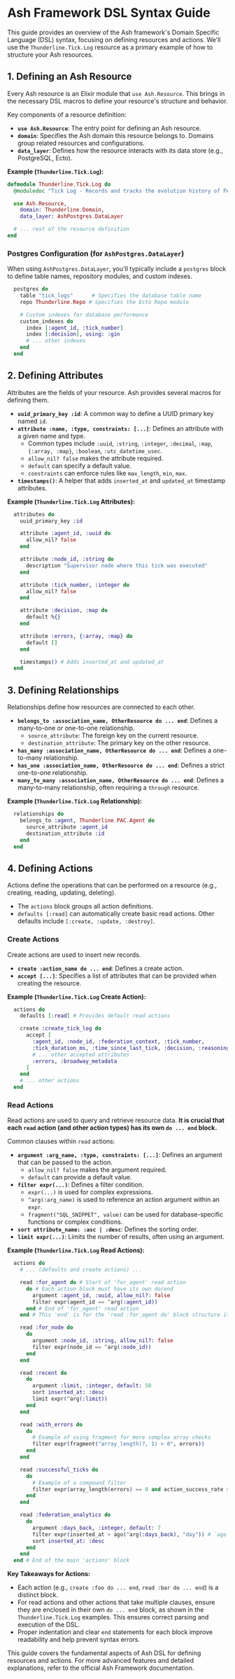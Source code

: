 # Ash Framework DSL Syntax Guide

This guide provides an overview of the Ash framework's Domain Specific Language (DSL) syntax, focusing on defining resources and actions. We'll use the `Thunderline.Tick.Log` resource as a primary example of how to structure your Ash resources.

## 1. Defining an Ash Resource

Every Ash resource is an Elixir module that `use Ash.Resource`. This brings in the necessary DSL macros to define your resource's structure and behavior.

Key components of a resource definition:

*   **`use Ash.Resource`**: The entry point for defining an Ash resource.
*   **`domain`**: Specifies the Ash domain this resource belongs to. Domains group related resources and configurations.
*   **`data_layer`**: Defines how the resource interacts with its data store (e.g., PostgreSQL, Ecto).

**Example (`Thunderline.Tick.Log`):**

```elixir
defmodule Thunderline.Tick.Log do
  @moduledoc "Tick Log - Records and tracks the evolution history of PAC Agents."

  use Ash.Resource,
    domain: Thunderline.Domain,
    data_layer: AshPostgres.DataLayer

  # ... rest of the resource definition
end
```

### Postgres Configuration (for `AshPostgres.DataLayer`)

When using `AshPostgres.DataLayer`, you'll typically include a `postgres` block to define table names, repository modules, and custom indexes.

```elixir
  postgres do
    table "tick_logs"      # Specifies the database table name
    repo Thunderline.Repo # Specifies the Ecto Repo module

    # Custom indexes for database performance
    custom_indexes do
      index [:agent_id, :tick_number]
      index [:decision], using: :gin
      # ... other indexes
    end
  end
```

## 2. Defining Attributes

Attributes are the fields of your resource. Ash provides several macros for defining them.

*   **`uuid_primary_key :id`**: A common way to define a UUID primary key named `id`.
*   **`attribute :name, :type, constraints: [...]`**: Defines an attribute with a given name and type.
    *   Common types include `:uuid`, `:string`, `:integer`, `:decimal`, `:map`, `{:array, :map}`, `:boolean`, `:utc_datetime_usec`.
    *   `allow_nil? false` makes the attribute required.
    *   `default` can specify a default value.
    *   `constraints` can enforce rules like `max_length`, `min`, `max`.
*   **`timestamps()`**: A helper that adds `inserted_at` and `updated_at` timestamp attributes.

**Example (`Thunderline.Tick.Log` Attributes):**

```elixir
  attributes do
    uuid_primary_key :id

    attribute :agent_id, :uuid do
      allow_nil? false
    end

    attribute :node_id, :string do
      description "Supervisor node where this tick was executed"
    end

    attribute :tick_number, :integer do
      allow_nil? false
    end

    attribute :decision, :map do
      default %{}
    end

    attribute :errors, {:array, :map} do
      default []
    end

    timestamps() # Adds inserted_at and updated_at
  end
```

## 3. Defining Relationships

Relationships define how resources are connected to each other.

*   **`belongs_to :association_name, OtherResource do ... end`**: Defines a many-to-one or one-to-one relationship.
    *   `source_attribute`: The foreign key on the current resource.
    *   `destination_attribute`: The primary key on the other resource.
*   **`has_many :association_name, OtherResource do ... end`**: Defines a one-to-many relationship.
*   **`has_one :association_name, OtherResource do ... end`**: Defines a strict one-to-one relationship.
*   **`many_to_many :association_name, OtherResource do ... end`**: Defines a many-to-many relationship, often requiring a `through` resource.

**Example (`Thunderline.Tick.Log` Relationship):**

```elixir
  relationships do
    belongs_to :agent, Thunderline.PAC.Agent do
      source_attribute :agent_id
      destination_attribute :id
    end
  end
```

## 4. Defining Actions

Actions define the operations that can be performed on a resource (e.g., creating, reading, updating, deleting).

*   The `actions` block groups all action definitions.
*   `defaults [:read]` can automatically create basic read actions. Other defaults include `[:create, :update, :destroy]`.

### Create Actions

Create actions are used to insert new records.

*   **`create :action_name do ... end`**: Defines a create action.
*   **`accept [...]`**: Specifies a list of attributes that can be provided when creating the resource.

**Example (`Thunderline.Tick.Log` Create Action):**

```elixir
  actions do
    defaults [:read] # Provides default read actions

    create :create_tick_log do
      accept [
        :agent_id, :node_id, :federation_context, :tick_number,
        :tick_duration_ms, :time_since_last_tick, :decision, :reasoning,
        # ... other accepted attributes
        :errors, :broadway_metadata
      ]
    end
    # ... other actions
  end
```

### Read Actions

Read actions are used to query and retrieve resource data. **It is crucial that each `read` action (and other action types) has its own `do ... end` block.**

Common clauses within `read` actions:

*   **`argument :arg_name, :type, constraints: [...]`**: Defines an argument that can be passed to the action.
    *   `allow_nil? false` makes the argument required.
    *   `default` can provide a default value.
*   **`filter expr(...)`**: Defines a filter condition.
    *   `expr(...)` is used for complex expressions.
    *   `^arg(:arg_name)` is used to reference an action argument within an `expr`.
    *   `fragment("SQL_SNIPPET", value)` can be used for database-specific functions or complex conditions.
*   **`sort attribute_name: :asc | :desc`**: Defines the sorting order.
*   **`limit expr(...)`**: Limits the number of results, often using an argument.

**Example (`Thunderline.Tick.Log` Read Actions):**

```elixir
  actions do
    # ... (defaults and create actions) ...

    read :for_agent do # Start of 'for_agent' read action
      do # Each action block must have its own do/end
        argument :agent_id, :uuid, allow_nil?: false
        filter expr(agent_id == ^arg(:agent_id))
      end # End of 'for_agent' read action
    end # This 'end' is for the 'read :for_agent do' block structure itself (optional but good practice for clarity)

    read :for_node do
      do
        argument :node_id, :string, allow_nil?: false
        filter expr(node_id == ^arg(:node_id))
      end
    end

    read :recent do
      do
        argument :limit, :integer, default: 50
        sort inserted_at: :desc
        limit expr(^arg(:limit))
      end
    end

    read :with_errors do
      do
        # Example of using fragment for more complex array checks
        filter expr(fragment("array_length(?, 1) > 0", errors))
      end
    end

    read :successful_ticks do
      do
        # Example of a compound filter
        filter expr(array_length(errors) == 0 and action_success_rate > 0.5)
      end
    end

    read :federation_analytics do
      do
        argument :days_back, :integer, default: 7
        filter expr(inserted_at > ago(^arg(:days_back), "day")) # `ago` is a built-in Ash function
        sort inserted_at: :desc
      end
    end
  end # End of the main 'actions' block
```

**Key Takeaways for Actions:**

*   Each action (e.g., `create :foo do ... end`, `read :bar do ... end`) is a distinct block.
*   For read actions and other actions that take multiple clauses, ensure they are enclosed in their own `do ... end` block, as shown in the `Thunderline.Tick.Log` examples. This ensures correct parsing and execution of the DSL.
*   Proper indentation and clear `end` statements for each block improve readability and help prevent syntax errors.

This guide covers the fundamental aspects of Ash DSL for defining resources and actions. For more advanced features and detailed explanations, refer to the official Ash Framework documentation.
```
